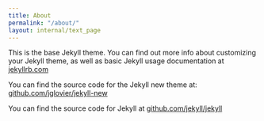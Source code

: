 ```yaml
---
title: About
permalink: "/about/"
layout: internal/text_page
---
```


This is the base Jekyll theme. You can find out more info about customizing your
Jekyll theme, as well as basic Jekyll usage documentation at
[jekyllrb.com](http://jekyllrb.com/)

You can find the source code for the Jekyll new theme at:
[github.com/jglovier/jekyll-new](https://github.com/jglovier/jekyll-new)

You can find the source code for Jekyll at
[github.com/jekyll/jekyll](https://github.com/jekyll/jekyll)
